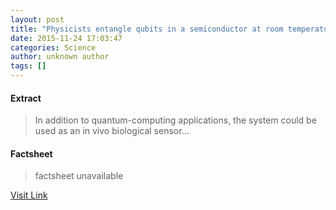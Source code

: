 ```yaml
---
layout: post
title: "Physicists entangle qubits in a semiconductor at room temperature"
date: 2015-11-24 17:03:47
categories: Science
author: unknown author
tags: []
---
```



#### Extract
>In addition to quantum-computing applications, the system could be used as an in vivo biological sensor...

#### Factsheet
>factsheet unavailable

[Visit Link](http://physicsworld.com/cws/article/news/2015/nov/24/physicists-entangle-qubits-in-a-semiconductor-at-room-temperature)


